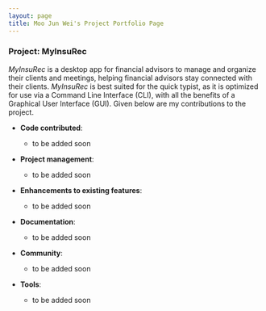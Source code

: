 ```yaml
---
layout: page
title: Moo Jun Wei's Project Portfolio Page
---
```


### Project: MyInsuRec

*MyInsuRec* is a desktop app for financial advisors to manage and organize their clients and meetings, helping
financial advisors stay connected with their clients. *MyInsuRec* is best suited for the quick typist, as it is
optimized for use via a Command Line Interface (CLI), with all the benefits of a Graphical User Interface (GUI).
Given below are my contributions to the project.

* **Code contributed**: 
  * to be added soon

* **Project management**:
  * to be added soon

* **Enhancements to existing features**:
  * to be added soon

* **Documentation**:
  * to be added soon

* **Community**:
  * to be added soon

* **Tools**:
  * to be added soon
